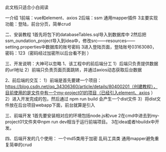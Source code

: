 此文档只适合小白阅读

一介绍
	1前端：vue和element、axios 
	2后端：ssm 通用mapper插件
	3主要实现功能：登陆，前台分页，简单crud
 
二、安装教程
	1首先将包下的databaseTables.sql导入到数据库中
	2然后把ssm_oundation_project导入到idea中，修改src——resources——setting.properties中数据库的账号密码
	3进入登陆页面，登陆账号03163080，密码：123（密码经过加密所以后台看不到  ）

三、开发说明：大神可以忽略
1、该工程中的前后端分工
	1）后端只负责提供数据的url地址
	2）前端只负责页面页面跳转，并通过axios动态获取后台数据 

2、前后端的交互：
	1）前端是首先要建一个项目：https://blog.csdn.net/qq_34306360/article/details/80400201（创建教程），目前使用的是文件中有一个my-project01的项目（已经引入element、axios ）
	2）进入开发完成的包，然后通过 npm run build 会产生一个dist文件
	3）将dist文件放在后台项目webapp下面，前台就算是引入
	

三、前端开发
	1首先要安装相对应的环境包括node.js和vue
	2在cmd中进去到my-project01文件夹中npm run dev相当于运行前端项目。
	3在idea或者hbuildx中开发。

四、后端开发的几个使用：
	一个md5类用于加密
	乱码工具类
	通用mapper避免重复简单的crud
